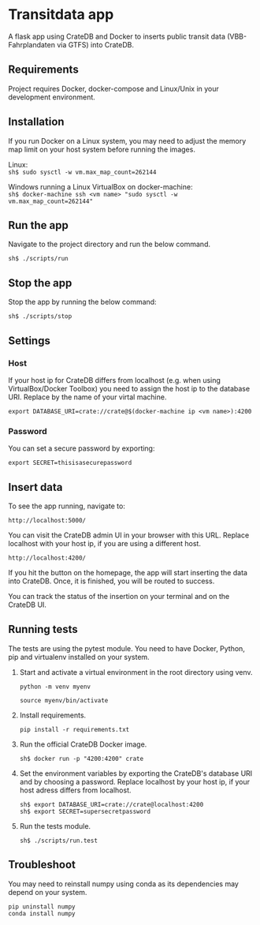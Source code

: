 # Transitdata app

A flask app using CrateDB and Docker to inserts public transit data (VBB-Fahrplandaten via GTFS) into CrateDB.

## Requirements

Project requires Docker, docker-compose and Linux/Unix in your development environment.

## Installation

If you run Docker on a Linux system, you may need to adjust the memory map limit on your host system before running the images.

Linux:  
`sh$ sudo sysctl -w vm.max_map_count=262144`

Windows running a Linux VirtualBox on docker-machine:    
`sh$ docker-machine ssh <vm name> "sudo sysctl -w vm.max_map_count=262144"`

## Run the app

Navigate to the project directory and run the below command.  
  
`sh$ ./scripts/run`

## Stop the app

Stop the app by running the below command:
  
`sh$ ./scripts/stop`

## Settings
### Host

If your host ip for CrateDB differs from localhost (e.g. when using VirtualBox/Docker Toolbox) you need to assign the host ip to the database URI. Replace <vm name> by the name of your virtal machine. 
    
`export DATABASE_URI=crate://crate@$(docker-machine ip <vm name>):4200`

### Password  

You can set a secure password by exporting: 
  
`export SECRET=thisisasecurepassword` 

## Insert data

To see the app running, navigate to:  
  
`http://localhost:5000/` 
  
You can visit the CrateDB admin UI in your browser with this URL. Replace localhost with your host ip, if you are using a different host. 
  
`http://localhost:4200/`
  
If you hit the button on the homepage, the app will start inserting the data into CrateDB.
Once, it is finished, you will be routed to success.

You can track the status of the insertion on your terminal and on the CrateDB UI. 

## Running tests
The tests are using the pytest module. You need to have Docker, Python, pip and virtualenv installed on your system.

1. Start and activate a virtual environment in the root directory using venv.
  
    `python -m venv myenv`  
  
    `source myenv/bin/activate`  
  
2. Install requirements.
   
    `pip install -r requirements.txt` 

3. Run the official CrateDB Docker image.  
    
    `sh$ docker run -p "4200:4200" crate`    

4. Set the environment variables by exporting the CrateDB's database URI and by choosing a password.         Replace localhost by your host ip, if your host adress differs from localhost. 
  
    `sh$ export DATABASE_URI=crate://crate@localhost:4200`  
    `sh$ export SECRET=supersecretpassword` 

5. Run the tests module.
  
    `sh$ ./scripts/run.test`  

## Troubleshoot

You may need to reinstall numpy using conda as its dependencies may depend on your system.
  
`pip uninstall numpy`     
`conda install numpy`  